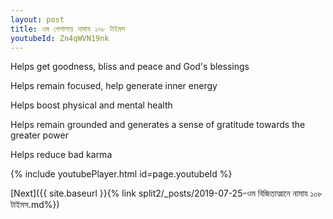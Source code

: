 ```yaml
---
layout: post
title: ওম পেশালায় নামায ১০৮ টাইমস
youtubeId: Zn4qWVN19nk
---
```

 
 
Helps get goodness, bliss and peace and God's blessings
 
Helps remain focused, help generate inner energy 
 
Helps boost physical and mental health 
 
Helps remain grounded and generates a sense of gratitude towards the greater power 
 
Helps reduce bad karma
 
 
 
 


{% include youtubePlayer.html id=page.youtubeId %}
 
[Next]({{ site.baseurl }}{% link  split2/_posts/2019-07-25-ওম বিজিতাত্মানে নামায ১০৮ টাইমস.md%})
 
